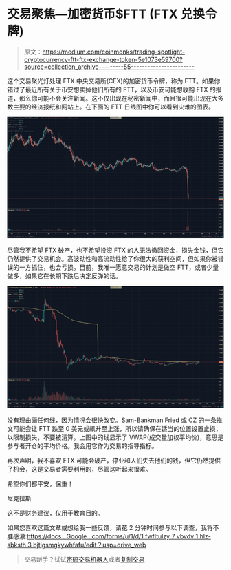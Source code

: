 # 交易聚焦—加密货币$FTT (FTX 兑换令牌)

> 原文：<https://medium.com/coinmonks/trading-spotlight-cryptocurrency-ftt-ftx-exchange-token-5e1073e59700?source=collection_archive---------55----------------------->

这个交易聚光灯处理 FTX 中央交易所(CEX)的加密货币令牌，称为 FTT。如果你错过了最近所有关于币安想卖掉他们所有的 FTT，以及币安可能想收购 FTX 的报道，那么你可能不会关注新闻。这不仅出现在秘密新闻中，而且很可能出现在大多数主要的经济报纸和网站上。在下面的 FTT 日线图中你可以看到灾难的图表。

![](img/62c9ae8f8fa0c5901b0b714ffd22ea53.png)

尽管我不希望 FTX 破产，也不希望投资 FTX 的人无法撤回资金，损失金钱，但它仍然提供了交易机会。高波动性和高流动性给了你很大的获利空间，但如果你被错误的一方抓住，也会亏损。目前，我唯一愿意交易的计划是做空 FTT，或者少量做多，如果它在长期下跌后决定反弹的话。

![](img/a9f97ab04ccd30ab4f7cebdbaddb65ee.png)

没有理由画任何线，因为情况会很快改变。Sam-Bankman Fried 或 CZ 的一条推文可能会让 FTT 跌至 0 美元或飙升至上涨，所以请确保在适当的位置设置止损，以限制损失，不要被清算。上图中的线显示了 VWAP(成交量加权平均价)，意思是参与者开仓的平均价格。我会用它作为交易的指导指标。

再次声明，我不喜欢 FTX 可能会破产，停业和人们失去他们的钱，但它仍然提供了机会，这是交易者需要利用的，尽管这听起来很难。

希望你们都平安，保重！

尼克拉斯

这不是财务建议，仅用于教育目的。

如果您喜欢这篇文章或想给我一些反馈，请花 2 分钟时间参与以下调查，我将不胜感激:[https://docs . Google . com/forms/u/1/d/1 fwfltulzy 7 vbvdv 1 hlz-sbksth 3 bjtigsmgkywhfafu/edit？usp=drive_web](https://docs.google.com/forms/u/1/d/1fwfltulzY7vBVdV1hLz-sBKstH3BJTigsmGkYWhFAfU/edit?usp=drive_web)

> 交易新手？试试[密码交易机器人](/coinmonks/crypto-trading-bot-c2ffce8acb2a)或者[复制交易](/coinmonks/top-10-crypto-copy-trading-platforms-for-beginners-d0c37c7d698c)